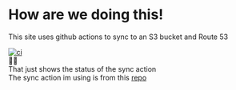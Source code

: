 # How are we doing this!
This site uses github actions to sync to an S3 bucket and Route 53
  
[![ci](https://github.com/jordanisonline/digidiscussions/actions/workflows/ci.yml/badge.svg)](https://github.com/jordanisonline/digidiscussions/actions/workflows/ci.yml)  
☝🏽  
That just shows the status of the sync action  
The sync action im using is from this [repo](https://github.com/jakejarvis/s3-sync-action) 
